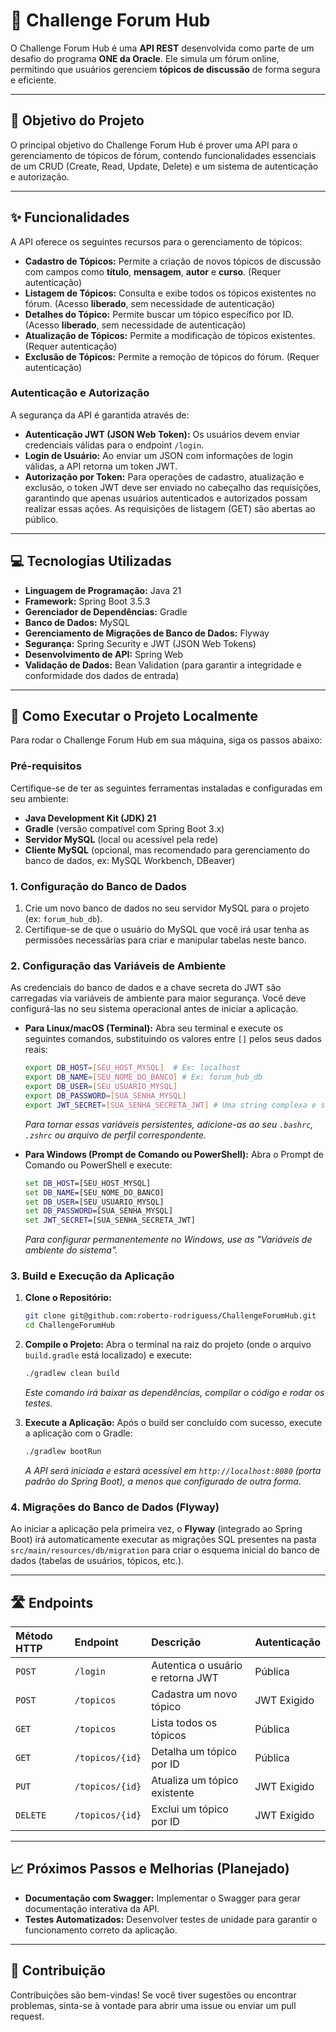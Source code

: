 # 🚀 Challenge Forum Hub

O Challenge Forum Hub é uma **API REST** desenvolvida como parte de um desafio do programa **ONE da Oracle**. Ele simula um fórum online, permitindo que usuários gerenciem **tópicos de discussão** de forma segura e eficiente.

---

## 🎯 Objetivo do Projeto

O principal objetivo do Challenge Forum Hub é prover uma API para o gerenciamento de tópicos de fórum, contendo funcionalidades essenciais de um CRUD (Create, Read, Update, Delete) e um sistema de autenticação e autorização.

---

## ✨ Funcionalidades

A API oferece os seguintes recursos para o gerenciamento de tópicos:

* **Cadastro de Tópicos:** Permite a criação de novos tópicos de discussão com campos como **título**, **mensagem**, **autor** e **curso**. (Requer autenticação)
* **Listagem de Tópicos:** Consulta e exibe todos os tópicos existentes no fórum. (Acesso **liberado**, sem necessidade de autenticação)
* **Detalhes do Tópico:** Permite buscar um tópico específico por ID. (Acesso **liberado**, sem necessidade de autenticação)
* **Atualização de Tópicos:** Permite a modificação de tópicos existentes. (Requer autenticação)
* **Exclusão de Tópicos:** Permite a remoção de tópicos do fórum. (Requer autenticação)

### Autenticação e Autorização

A segurança da API é garantida através de:

* **Autenticação JWT (JSON Web Token):** Os usuários devem enviar credenciais válidas para o endpoint `/login`.
* **Login de Usuário:** Ao enviar um JSON com informações de login válidas, a API retorna um token JWT.
* **Autorização por Token:** Para operações de cadastro, atualização e exclusão, o token JWT deve ser enviado no cabeçalho das requisições, garantindo que apenas usuários autenticados e autorizados possam realizar essas ações. As requisições de listagem (GET) são abertas ao público.

---

## 💻 Tecnologias Utilizadas

* **Linguagem de Programação:** Java 21
* **Framework:** Spring Boot 3.5.3
* **Gerenciador de Dependências:** Gradle
* **Banco de Dados:** MySQL
* **Gerenciamento de Migrações de Banco de Dados:** Flyway
* **Segurança:** Spring Security e JWT (JSON Web Tokens)
* **Desenvolvimento de API:** Spring Web
* **Validação de Dados:** Bean Validation (para garantir a integridade e conformidade dos dados de entrada)

---

## 🚀 Como Executar o Projeto Localmente

Para rodar o Challenge Forum Hub em sua máquina, siga os passos abaixo:

### Pré-requisitos

Certifique-se de ter as seguintes ferramentas instaladas e configuradas em seu ambiente:

* **Java Development Kit (JDK) 21**
* **Gradle** (versão compatível com Spring Boot 3.x)
* **Servidor MySQL** (local ou acessível pela rede)
* **Cliente MySQL** (opcional, mas recomendado para gerenciamento do banco de dados, ex: MySQL Workbench, DBeaver)

### 1. Configuração do Banco de Dados

1.  Crie um novo banco de dados no seu servidor MySQL para o projeto (ex: `forum_hub_db`).
2.  Certifique-se de que o usuário do MySQL que você irá usar tenha as permissões necessárias para criar e manipular tabelas neste banco.

### 2. Configuração das Variáveis de Ambiente

As credenciais do banco de dados e a chave secreta do JWT são carregadas via variáveis de ambiente para maior segurança. Você deve configurá-las no seu sistema operacional antes de iniciar a aplicação.

* **Para Linux/macOS (Terminal):**
    Abra seu terminal e execute os seguintes comandos, substituindo os valores entre `[]` pelos seus dados reais:

    ```bash
    export DB_HOST=[SEU_HOST_MYSQL]  # Ex: localhost
    export DB_NAME=[SEU_NOME_DO_BANCO] # Ex: forum_hub_db
    export DB_USER=[SEU_USUARIO_MYSQL]
    export DB_PASSWORD=[SUA_SENHA_MYSQL]
    export JWT_SECRET=[SUA_SENHA_SECRETA_JWT] # Uma string complexa e segura para o JWT
    ```
    *Para tornar essas variáveis persistentes, adicione-as ao seu `.bashrc`, `.zshrc` ou arquivo de perfil correspondente.*

* **Para Windows (Prompt de Comando ou PowerShell):**
    Abra o Prompt de Comando ou PowerShell e execute:

    ```cmd
    set DB_HOST=[SEU_HOST_MYSQL]
    set DB_NAME=[SEU_NOME_DO_BANCO]
    set DB_USER=[SEU_USUARIO_MYSQL]
    set DB_PASSWORD=[SUA_SENHA_MYSQL]
    set JWT_SECRET=[SUA_SENHA_SECRETA_JWT]
    ```
    *Para configurar permanentemente no Windows, use as "Variáveis de ambiente do sistema".*

### 3. Build e Execução da Aplicação

1.  **Clone o Repositório:**
    ```bash
    git clone git@github.com:roberto-rodriguess/ChallengeForumHub.git
    cd ChallengeForumHub
    ```
2.  **Compile o Projeto:**
    Abra o terminal na raiz do projeto (onde o arquivo `build.gradle` está localizado) e execute:
    ```bash
    ./gradlew clean build
    ```
    *Este comando irá baixar as dependências, compilar o código e rodar os testes.*

3.  **Execute a Aplicação:**
    Após o build ser concluído com sucesso, execute a aplicação com o Gradle:
    ```bash
    ./gradlew bootRun
    ```
    *A API será iniciada e estará acessível em `http://localhost:8080` (porta padrão do Spring Boot), a menos que configurado de outra forma.*

### 4. Migrações do Banco de Dados (Flyway)

Ao iniciar a aplicação pela primeira vez, o **Flyway** (integrado ao Spring Boot) irá automaticamente executar as migrações SQL presentes na pasta `src/main/resources/db/migration` para criar o esquema inicial do banco de dados (tabelas de usuários, tópicos, etc.).

---

## 🛣️ Endpoints

| Método HTTP | Endpoint       | Descrição                        | Autenticação |
| :---------- | :------------- | :------------------------------- | :----------- |
| `POST`      | `/login`       | Autentica o usuário e retorna JWT | Pública      |
| `POST`      | `/topicos`     | Cadastra um novo tópico          | JWT Exigido  |
| `GET`       | `/topicos`     | Lista todos os tópicos           | Pública      |
| `GET`       | `/topicos/{id}`| Detalha um tópico por ID         | Pública      |
| `PUT`       | `/topicos/{id}`| Atualiza um tópico existente     | JWT Exigido  |
| `DELETE`    | `/topicos/{id}`| Exclui um tópico por ID          | JWT Exigido  |

---

## 📈 Próximos Passos e Melhorias (Planejado)

* **Documentação com Swagger:** Implementar o Swagger para gerar documentação interativa da API.
* **Testes Automatizados:** Desenvolver testes de unidade para garantir o funcionamento correto da aplicação.

---

## 🤝 Contribuição

Contribuições são bem-vindas! Se você tiver sugestões ou encontrar problemas, sinta-se à vontade para abrir uma issue ou enviar um pull request.
